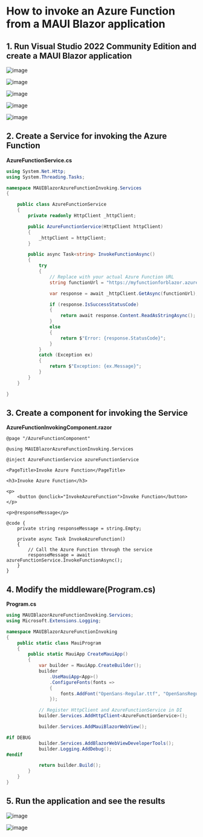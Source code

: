 # How to invoke an Azure Function from a MAUI Blazor application

## 1. Run Visual Studio 2022 Community Edition and create a MAUI Blazor application

![image](https://github.com/user-attachments/assets/923de41d-1791-4536-9d72-90ac114f66c9)

![image](https://github.com/user-attachments/assets/18c590ba-8701-40e8-b256-e596ee9fa3ac)

![image](https://github.com/user-attachments/assets/dc19e651-165e-4fec-82fe-3fd291d0464e)

![image](https://github.com/user-attachments/assets/3d6872ac-c752-4279-802c-974077a43fdf)

![image](https://github.com/user-attachments/assets/d510279f-c15b-4dbf-a275-c9e11e69c587)

## 2. Create a Service for invoking the Azure Function

**AzureFunctionService.cs**

```csharp
using System.Net.Http;
using System.Threading.Tasks;

namespace MAUIBlazorAzureFunctionInvoking.Services
{

    public class AzureFunctionService
    {
        private readonly HttpClient _httpClient;

        public AzureFunctionService(HttpClient httpClient)
        {
            _httpClient = httpClient;
        }

        public async Task<string> InvokeFunctionAsync()
        {
            try
            {
                // Replace with your actual Azure Function URL
                string functionUrl = "https://myfunctionforblazor.azurewebsites.net/api/Function1?code=YUKb4eMSrWqeFw2lxL0XJUzUgBfIw3Gh-pVTeELRtym8AzFuThTRwQ%3D%3D";

                var response = await _httpClient.GetAsync(functionUrl);

                if (response.IsSuccessStatusCode)
                {
                    return await response.Content.ReadAsStringAsync();
                }
                else
                {
                    return $"Error: {response.StatusCode}";
                }
            }
            catch (Exception ex)
            {
                return $"Exception: {ex.Message}";
            }
        }
    }

}
```


## 3. Create a component for invoking the Service

**AzureFunctionInvokingComponent.razor**

```razor
@page "/AzureFunctionComponent"

@using MAUIBlazorAzureFunctionInvoking.Services

@inject AzureFunctionService azureFunctionService

<PageTitle>Invoke Azure Function</PageTitle>

<h3>Invoke Azure Function</h3>

<p>
    <button @onclick="InvokeAzureFunction">Invoke Function</button>
</p>

<p>@responseMessage</p>

@code {
    private string responseMessage = string.Empty;

    private async Task InvokeAzureFunction()
    {
        // Call the Azure Function through the service
        responseMessage = await azureFunctionService.InvokeFunctionAsync();
    }
}
```

## 4. Modify the middleware(Program.cs)

**Program.cs**

```csharp
using MAUIBlazorAzureFunctionInvoking.Services;
using Microsoft.Extensions.Logging;

namespace MAUIBlazorAzureFunctionInvoking
{
    public static class MauiProgram
    {
        public static MauiApp CreateMauiApp()
        {
            var builder = MauiApp.CreateBuilder();
            builder
                .UseMauiApp<App>()
                .ConfigureFonts(fonts =>
                {
                    fonts.AddFont("OpenSans-Regular.ttf", "OpenSansRegular");
                });

            // Register HttpClient and AzureFunctionService in DI
            builder.Services.AddHttpClient<AzureFunctionService>();

            builder.Services.AddMauiBlazorWebView();

#if DEBUG
    		builder.Services.AddBlazorWebViewDeveloperTools();
    		builder.Logging.AddDebug();
#endif

            return builder.Build();
        }
    }
}
```

## 5. Run the application and see the results

![image](https://github.com/user-attachments/assets/e8696012-e688-464d-b25f-8eea8b1a5eb5)

![image](https://github.com/user-attachments/assets/9a88e311-1df4-4e7c-a076-32eb257c7248)
